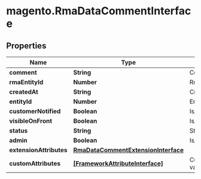 # magento.RmaDataCommentInterface

## Properties
Name | Type | Description | Notes
------------ | ------------- | ------------- | -------------
**comment** | **String** | Comment | 
**rmaEntityId** | **Number** | Rma Id | 
**createdAt** | **String** | Created_at | 
**entityId** | **Number** | Entity_id | 
**customerNotified** | **Boolean** | Is_customer_notified | 
**visibleOnFront** | **Boolean** | Is_visible_on_front | 
**status** | **String** | Status | 
**admin** | **Boolean** | Is_admin | 
**extensionAttributes** | [**RmaDataCommentExtensionInterface**](RmaDataCommentExtensionInterface.md) |  | [optional] 
**customAttributes** | [**[FrameworkAttributeInterface]**](FrameworkAttributeInterface.md) | Custom attributes values. | [optional] 


